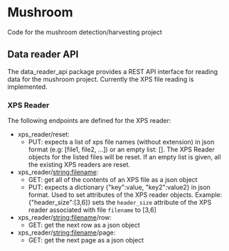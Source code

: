 # Mushroom
Code for the mushroom detection/harvesting project

## Data reader API
The data_reader_api package provides a REST API interface for reading data for the mushroom project. Currently the XPS file reading is implemented.

### XPS Reader
The following endpoints are defined for the XPS reader:
 - xps_reader/reset:
   - PUT: expects a list of xps file names (without extension) in json format (e.g: [file1, file2, ...]) or an empty list: []. The XPS Reader objects for the listed files will be reset. If an empty list is given, all the existing XPS readers are reset.
 - xps_reader/<string:filename>:
   - GET: get all of the contents of an XPS file as a json object
   - PUT: expects a dictionary {"key":value, "key2":value2} in json format. Used to set attributes of the XPS reader objects. Example: {"header_size":[3,6]} sets the ```header_size``` attribute of the XPS reader associated with file ```filename``` to [3,6]
 - xps_reader/<string:filename>/row:
   - GET: get the next row as a json object
 - xps_reader/<string:filename>/page:
   - GET: get the next page as a json object
